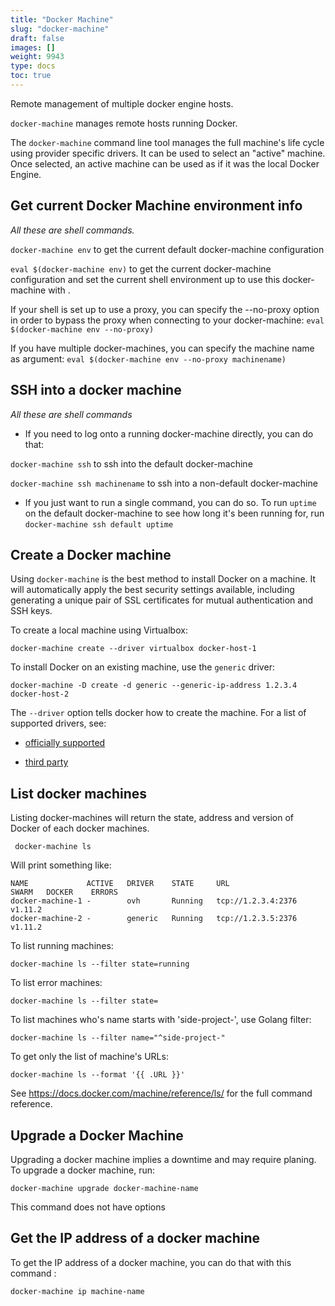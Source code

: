 ```yaml
---
title: "Docker Machine"
slug: "docker-machine"
draft: false
images: []
weight: 9943
type: docs
toc: true
---
```


Remote management of multiple docker engine hosts.

``docker-machine`` manages remote hosts running Docker.

The ``docker-machine`` command line tool manages the full machine's life cycle using provider specific drivers. It can be used to select an "active" machine. Once selected, an active machine can be used as if it was the local Docker Engine.

## Get current Docker Machine environment info
_All these are shell commands._

`docker-machine env` to get the current default docker-machine configuration

`eval $(docker-machine env)` to get the current docker-machine configuration and set the current shell environment up to use this docker-machine with .

If your shell is set up to use a proxy, you can specify the --no-proxy option in order to bypass the proxy when connecting to your docker-machine:
`eval $(docker-machine env --no-proxy)`

If you have multiple docker-machines, you can specify the machine name as argument:
`eval $(docker-machine env --no-proxy machinename)`

## SSH into a docker machine
_All these are shell commands_

- If you need to log onto a running docker-machine directly, you can do that:

`docker-machine ssh` to ssh into the default docker-machine

`docker-machine ssh machinename` to ssh into a non-default docker-machine

- If you just want to run a single command, you can do so. To run `uptime` on the default docker-machine to see how long it's been running for, run `docker-machine ssh default uptime`


## Create a Docker machine
Using ``docker-machine`` is the best method to install Docker on a machine. It will automatically apply the best security settings available, including generating a unique pair of SSL certificates for mutual authentication and SSH keys.

To create a local machine using Virtualbox:

    docker-machine create --driver virtualbox docker-host-1

To install Docker on an existing machine, use the ``generic`` driver:

    docker-machine -D create -d generic --generic-ip-address 1.2.3.4 docker-host-2

The ``--driver`` option tells docker how to create the machine. For a list of supported drivers, see:

- [officially supported][1]
- [third party][2]

  [1]: https://docs.docker.com/v1.11/machine/drivers/
  [2]: https://github.com/docker/machine/blob/master/docs/AVAILABLE_DRIVER_PLUGINS.md

## List docker machines
Listing docker-machines will return the state, address and version of Docker of each docker machines.

     docker-machine ls

Will print something like:

    NAME             ACTIVE   DRIVER    STATE     URL                          SWARM   DOCKER    ERRORS
    docker-machine-1 -        ovh       Running   tcp://1.2.3.4:2376                   v1.11.2   
    docker-machine-2 -        generic   Running   tcp://1.2.3.5:2376                   v1.11.2   

To list running machines:

    docker-machine ls --filter state=running

To list error machines:

    docker-machine ls --filter state=

To list machines who's name starts with 'side-project-', use Golang filter:

    docker-machine ls --filter name="^side-project-"

To get only the list of machine's URLs:

    docker-machine ls --format '{{ .URL }}'

See https://docs.docker.com/machine/reference/ls/ for the full command reference.

## Upgrade a Docker Machine 
Upgrading a docker machine implies a downtime and may require planing. To upgrade a docker machine, run:

    docker-machine upgrade docker-machine-name

This command does not have options

## Get the IP address of a docker machine
 To get the IP address of a docker machine, you can do that with this command :

    docker-machine ip machine-name


  


